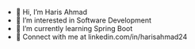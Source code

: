 - 👋 Hi, I’m Haris Ahmad
- 👀 I’m interested in Software Development
- 🌱 I’m currently learning Spring Boot
- 🔗 Connect with me at linkedin.com/in/harisahmad24
